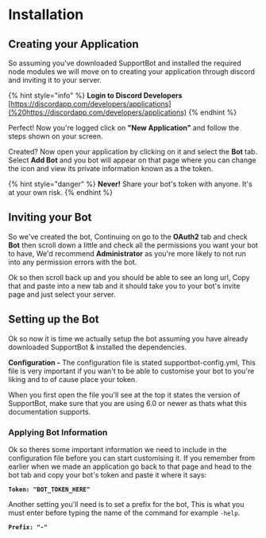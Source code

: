 # Installation

## Creating your Application

So assuming you've downloaded SupportBot and installed the required node modules we will move on to creating your application through discord and inviting it to your server.

{% hint style="info" %}
**Login to Discord Developers** [https://discordapp.com/developers/applications](%20https://discordapp.com/developers/applications)
{% endhint %}

Perfect! Now you're logged click on **"New Application"** and follow the steps shown on your screen. 

Created? Now open your application by clicking on it and select the **Bot** tab. Select **Add Bot** and you bot will appear on that page where you can change the icon and view its private information known as a the token.

{% hint style="danger" %}
**Never!** Share your bot's token with anyone. It's at your own risk.
{% endhint %}

## Inviting your Bot

So we've created the bot, Continuing on go to the **OAuth2** tab and check **Bot** then scroll down a little and check all the permissions you want your bot to have, We'd recommend **Administrator** as you're more likely to not run into any permission errors with the bot.

Ok so then scroll back up and you should be able to see an long url, Copy that and paste into a new tab and it should take you to your bot's invite page and just select your server.

## Setting up the Bot

Ok so now it is time we actually setup the bot assuming you have already downloaded SupportBot & installed the dependencies.

**Configuration -** The configuration file is stated supportbot-config.yml, This file is very important if you wan't to be able to customise your bot to you're liking and to of cause place your token. 

When you first open the file you'll see at the top it states the version of SupportBot, make sure that you are using 6.0 or newer as thats what this documentation supports. 

### Applying Bot Information

Ok so theres some important information we need to include in the configuration file before you can start customising it. If you remember from earlier when we made an application go back to that page and head to the bot tab and copy your bot's token and paste it where it says:  
  
**`Token: "BOT_TOKEN_HERE"`**

Another setting you'll need is to set a prefix for the bot, This is what you must enter before typing the name of the command for example `-help`.  
  
**`Prefix: "-"`**





